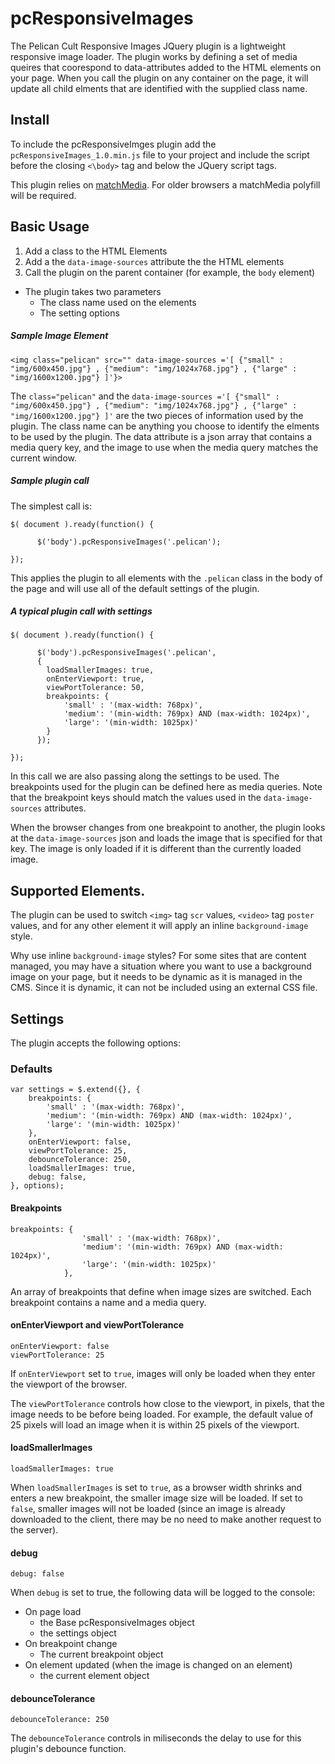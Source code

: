 # pcResponsiveImages

The Pelican Cult Responsive Images JQuery plugin is a lightweight responsive image loader.  The plugin works by defining a set of media queires that coorespond to data-attributes added to the HTML elements on your page.  When you call the plugin on any container on the page, it will update all child elments that are identified with the supplied class name.

## Install
To include the pcResponsiveImges plugin add the `pcResponsiveImages_1.0.min.js` file to your project and include the script before the closing `<\body>` tag and below the JQuery script tags.

This plugin relies on <a href="http://caniuse.com/#feat=matchmedia">matchMedia</a>.  For older browsers a matchMedia polyfill will be required.

## Basic Usage

1. Add a class to the HTML Elements
2. Add a the `data-image-sources` attribute the the HTML elements
3. Call the plugin on the parent container (for example, the `body` element)
  - The plugin takes two parameters
    - The class name used on the elements
    - The setting options


##### Sample Image Element
```
<img class="pelican" src="" data-image-sources ='[ {"small" : "img/600x450.jpg"} , {"medium": "img/1024x768.jpg"} , {"large" : "img/1600x1200.jpg"} ]'}> 
```
The `class="pelican"` and the `data-image-sources ='[ {"small" : "img/600x450.jpg"} , {"medium": "img/1024x768.jpg"} , {"large" : "img/1600x1200.jpg"} ]'` are the two pieces of information used by the plugin.  The class name can be anything you choose to identify the elments to be used by the plugin.  The data attribute is a json array that contains a media query key, and the image to use when the media query matches the current window.

##### Sample plugin call

The simplest call is:
```
$( document ).ready(function() {

      $('body').pcResponsiveImages('.pelican');

});
```
This applies the plugin to all elements with the `.pelican` class in the body of the page and will use all of the default settings of the plugin.

##### A typical plugin call with settings
```
$( document ).ready(function() {

      $('body').pcResponsiveImages('.pelican', 
      {
        loadSmallerImages: true,
        onEnterViewport: true,
        viewPortTolerance: 50,
        breakpoints: {
            'small' : '(max-width: 768px)', 
            'medium': '(min-width: 769px) AND (max-width: 1024px)', 
            'large': '(min-width: 1025px)'
        }
      });

});
```
In this call we are also passing along the settings to be used.  The breakpoints used for the plugin can be defined here as media queries.  Note that the breakpoint keys should match the values used in the `data-image-sources` attributes.

When the browser changes from one breakpoint to another, the plugin looks at the `data-image-sources` json and loads the image that is specified for that key.  The image is only loaded if it is different than the currently loaded image.

## Supported Elements.
The plugin can be used to switch `<img>` tag `scr` values, `<video>` tag `poster` values, and for any other element it will apply an inline `background-image` style.

Why use inline `background-image` styles?  For some sites that are content managed, you may have a situation where you want to use a background image on your page, but it needs to be dynamic as it is managed in the CMS.  Since it is dynamic, it can not be included using an external CSS file.

## Settings
The plugin accepts the following options:

### Defaults
```
var settings = $.extend({}, {
    breakpoints: {
        'small' : '(max-width: 768px)', 
        'medium': '(min-width: 769px) AND (max-width: 1024px)', 
        'large': '(min-width: 1025px)'
    },
    onEnterViewport: false,
    viewPortTolerance: 25,
    debounceTolerance: 250,
    loadSmallerImages: true,
    debug: false,
}, options);

```

#### Breakpoints
```
breakpoints: {
                'small' : '(max-width: 768px)', 
                'medium': '(min-width: 769px) AND (max-width: 1024px)', 
                'large': '(min-width: 1025px)'
            },
```

An array of breakpoints that define when image sizes are switched.  Each breakpoint contains a name and a media query.

#### onEnterViewport and viewPortTolerance
```
onEnterViewport: false
viewPortTolerance: 25
```

If `onEnterViewport` set to `true`, images will only be loaded when they enter the viewport of the browser.

The `viewPortTolerance` controls how close to the viewport, in pixels, that the image needs to be before being loaded.  For example, the default value of 25 pixels will load an image when it is within 25 pixels of the viewport.

#### loadSmallerImages

```
loadSmallerImages: true
```
When `loadSmallerImages` is set to `true`, as a browser width shrinks and enters a new breakpoint, the smaller image size will be loaded. If set to `false`, smaller images will not be loaded (since an image is already downloaded to the client, there may be no need to make another request to the server).

#### debug
```
debug: false
```
When `debug` is set to true, the following data will be logged to the console:
- On page load
  - the Base pcResponsiveImages object
  - the settings object
- On breakpoint change
  - The current breakpoint object
- On element updated (when the image is changed on an element)
  - the current element object
  

#### debounceTolerance
```
debounceTolerance: 250
```

The `debounceTolerance` controls in miliseconds the delay to use for this plugin's debounce function.


